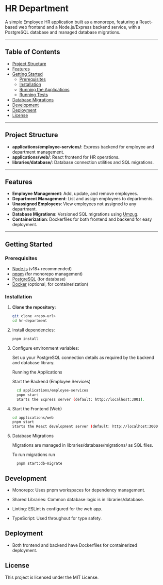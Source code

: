 # HR Department

A simple Employee HR application built as a monorepo, featuring a React-based web frontend and a Node.js/Express backend service, with a PostgreSQL database and managed database migrations.

---

## Table of Contents

- [Project Structure](#project-structure)
- [Features](#features)
- [Getting Started](#getting-started)
  - [Prerequisites](#prerequisites)
  - [Installation](#installation)
  - [Running the Applications](#running-the-applications)
  - [Running Tests](#running-tests)
- [Database Migrations](#database-migrations)
- [Development](#development)
- [Deployment](#deployment)
- [License](#license)

---

## Project Structure

- **applications/employee-services/**: Express backend for employee and department management.
- **applications/web/**: React frontend for HR operations.
- **libraries/database/**: Database connection utilities and SQL migrations.

---

## Features

- **Employee Management**: Add, update, and remove employees.
- **Department Management**: List and assign employees to departments.
- **Unassigned Employees**: View employees not assigned to any department.
- **Database Migrations**: Versioned SQL migrations using [Umzug](https://github.com/sequelize/umzug).
- **Containerization**: Dockerfiles for both frontend and backend for easy deployment.

---

## Getting Started

### Prerequisites

- [Node.js](https://nodejs.org/) (v18+ recommended)
- [pnpm](https://pnpm.io/) (for monorepo management)
- [PostgreSQL](https://www.postgresql.org/) (for database)
- [Docker](https://www.docker.com/) (optional, for containerization)

### Installation

1. **Clone the repository:**
   ```bash
   git clone <repo-url>
   cd hr-department
   ```

2. Install dependencies:
    ```bash
    pnpm install

    ```

3. Configure environment variables:

    Set up your PostgreSQL connection details as required by the backend and database library.

    Running the Applications

    Start the Backend (Employee Services)

    ```  bash
      cd applications/employee-services
      pnpm start
      Starts the Express server (default: http://localhost:3001).
    ```

4. Start the Frontend (Web)
    ```bash
    cd applications/web
    pnpm start
    Starts the React development server (default: http://localhost:3000).
    ```

5. Database Migrations

    Migrations are managed in libraries/database/migrations/ as SQL files.

    To run migrations run
    ```
      pnpm start:db-migrate
    ```

## Development

- Monorepo: Uses pnpm workspaces for dependency management.

- Shared Libraries: Common database logic is in libraries/database.

- Linting: ESLint is configured for the web app.

- TypeScript: Used throughout for type safety.

## Deployment

- Both frontend and backend have Dockerfiles for containerized deployment.


## License
This project is licensed under the MIT License.
